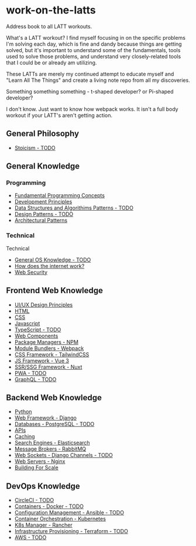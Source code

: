 # work-on-the-latts

Address book to all LATT workouts.

What's a LATT workout? I find myself focusing in on the specific problems I'm solving each day, which is fine and dandy because things are getting solved, but it's important to understand some of the fundamentals, tools used to solve those problems, and understand very closely-related tools that I could be or already am utilizing.

These LATTs are merely my continued attempt to educate myself and "Learn All The Things" and create a living note repo from all my discoveries.

Something something something - t-shaped developer? or Pi-shaped developer?

I don't know. Just want to know how webpack works. It isn't a full body workout if your LATT's aren't getting action.

## General Philosophy

- [Stoicism - TODO](https://github.com/ahackit/work-on-the-LATTS/tree/master/1.GeneralPhilosophy/Stoicism)

## General Knowledge
### Programming

- [Fundamental Programming Concepts](https://github.com/ahackit/work-on-the-LATTS/tree/master/2.GeneralProgramming/FundamentalProgramming)
- [Development Principles](https://github.com/ahackit/work-on-the-LATTS/tree/master/2.GeneralProgramming/DevelopmentPrinciples)
- [Data Structures and Algorithims Patterns - TODO](https://github.com/ahackit/work-on-the-LATTS/tree/master/2.GeneralProgramming-Tech/DataStructuresAndAlgorithims)
- [Design Patterns - TODO](https://github.com/ahackit/work-on-the-LATTS/tree/master/2.GeneralProgramming/DesignPatterns)
- [Architectural Patterns](https://github.com/ahackit/work-on-the-LATTS/tree/master/2.GeneralProgramming/ArchitecturalPatterns)

### Technical
Technical 
- [General OS Knowledge - TODO](https://github.com/ahackit/work-on-the-LATTS/tree/master/2.1.GeneralTech/GeneralOSKnowledge)
- [How does the internet work?](https://github.com/ahackit/work-on-the-LATTS/tree/master/2.1.GeneralTech/HowDoesInternetWork)
- [Web Security](https://github.com/ahackit/work-on-the-LATTS/tree/master/2.1.GeneralTech/LATT-WebSecurity)

## Frontend Web Knowledge

- [UI/UX Design Principles](https://github.com/ahackit/work-on-the-LATTS/tree/master/3.FrontendWeb/DesignPrinciples)
- [HTML](https://github.com/ahackit/work-on-the-LATTS/tree/master/3.FrontendWeb/HTML)
- [CSS](https://github.com/ahackit/work-on-the-LATTS/tree/master/3.FrontendWeb/CSS)
- [Javascript](https://github.com/ahackit/work-on-the-LATTS/tree/master/3.FrontendWeb/Javascript)
- [TypeScript - TODO](https://github.com/ahackit/work-on-the-LATTS/tree/master/3.FrontendWeb/TypeScript)
- [Web Components](https://github.com/ahackit/work-on-the-LATTS/tree/master/3.FrontendWeb/WebComponents)
- [Package Managers - NPM](https://github.com/ahackit/work-on-the-LATTS/tree/master/3.FrontendWeb/NPM)
- [Module Bundlers - Webpack](https://github.com/ahackit/work-on-the-LATTS/tree/master/3.FrontendWeb/Webpack)
- [CSS Framework - TailwindCSS](https://github.com/ahackit/work-on-the-LATTS/tree/master/3.FrontendWeb/TailwindCSS)
- [JS Framework - Vue 3](https://github.com/ahackit/work-on-the-LATTS/tree/master/3.FrontendWeb/Vue3)
- [SSR/SSG Framework - Nuxt](https://github.com/ahackit/work-on-the-LATTS/tree/master/3.FrontendWeb/Nuxt)
- [PWA - TODO](https://github.com/ahackit/work-on-the-LATTS/tree/master/3.FrontendWeb/PWA)
- [GraphQL - TODO](https://github.com/ahackit/work-on-the-LATTS/tree/master/3.FrontendWeb/GraphQL)

## Backend Web Knowledge

- [Python](https://github.com/ahackit/work-on-the-LATTS/tree/master/4.BackendWeb/Python)
- [Web Framework - Django](https://github.com/ahackit/work-on-the-LATTS/tree/master/4.BackendWeb/Django)
- [Databases - PostgreSQL - TODO](https://github.com/ahackit/work-on-the-LATTS/tree/master/4.BackendWeb/PostgreSQL)
- [APIs](https://github.com/ahackit/work-on-the-LATTS/tree/master/4.BackendWeb/APIs)
- [Caching](https://github.com/ahackit/work-on-the-LATTS/tree/master/4.BackendWeb/Caching)
- [Search Engines - Elasticsearch](https://github.com/ahackit/work-on-the-LATTS/tree/master/4.BackendWeb/Elasticsearch)
- [Message Brokers - RabbitMQ](https://github.com/ahackit/work-on-the-LATTS/tree/master/4.BackendWeb/RabbitMQ)
- [Web Sockets - Django Channels -  TODO](https://github.com/ahackit/work-on-the-LATTS/tree/master/4.BackendWeb/WebSockets)
- [Web Servers - Nginx](https://github.com/ahackit/work-on-the-LATTS/tree/master/4.BackendWeb/Nginx)
- [Building For Scale](https://github.com/ahackit/work-on-the-LATTS/tree/master/4.BackendWeb/BuildingForScale)

## DevOps Knowledge

- [CircleCI - TODO](https://github.com/ahackit/work-on-the-LATTS/tree/master/5.DevOps/CircleCI)
- [Containers - Docker - TODO](https://github.com/ahackit/work-on-the-LATTS/tree/master/5.DevOps/Docker)
- [Configuration Management - Ansible - TODO](https://github.com/ahackit/work-on-the-LATTS/tree/master/5.DevOps/Ansible)
- [Container Orchestration - Kubernetes](https://github.com/ahackit/work-on-the-LATTS/tree/master/5.DevOps/K8s)
- [K8s Manager - Rancher](https://github.com/ahackit/work-on-the-LATTS/tree/master/5.DevOps/Rancher)
- [Infrastructure Provisioning - Terraform - TODO](https://github.com/ahackit/work-on-the-LATTS/tree/master/5.DevOps/Terraform)
- [AWS - TODO](https://github.com/ahackit/work-on-the-LATTS/tree/master/5.DevOps/AWS)
